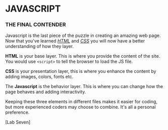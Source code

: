 # JAVASCRIPT
### THE FINAL CONTENDER

Javascript is the last piece of the puzzle in creating an amazing web page. Now that you've learned *[HTML](https://rtruneh.github.io/reading-notes/Designing.html)* and *[CSS](https://rtruneh.github.io/reading-notes/chapter11.html)* you will now have a better understanding of how they layer. 

**HTML** is your base layer. This is where you provide the content of the site. You would use `<script>` to tell the browser to load the JS file. 

**CSS** is your presentation layer, this is where you enhance the content by adding images, colors, fonts etc. 

The **Javascript** is the behavior layer. This is where you can change how the page behaves and adding interactivity. 

Keeping these three elements in different files makes it easier for coding, but more experienced coders may choose to combine. It's all a personal preference. 

[Lab Seven]